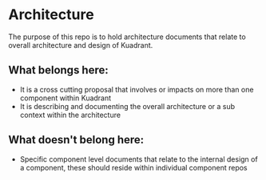 # Architecture

The purpose of this repo is to hold architecture documents that relate to overall architecture and design of Kuadrant.

## What belongs here:

- It is a cross cutting proposal that involves or impacts on more than one component within Kuadrant
- It is describing and documenting the overall architecture or a sub context within the architecture 

## What doesn't belong here:

- Specific component level documents that relate to the internal design of a component, these should reside within individual component repos
